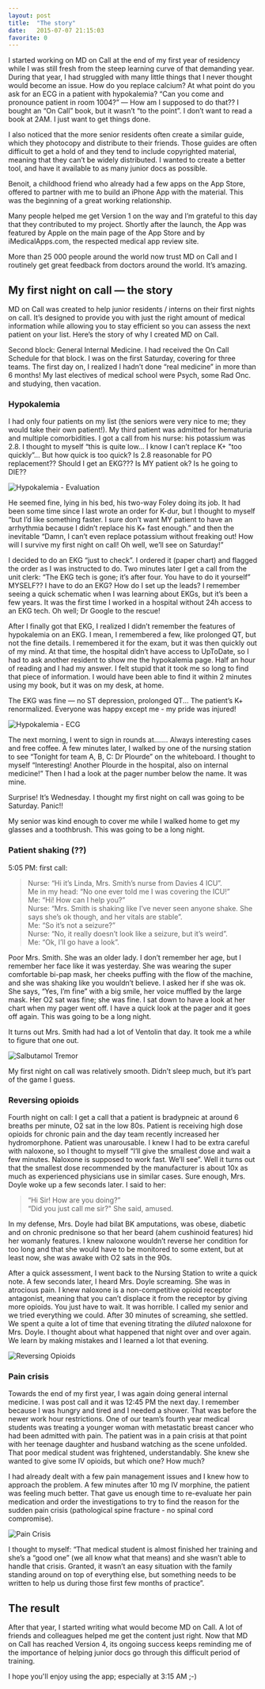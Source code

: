 ```yaml
---
layout: post
title:  "The story"
date:   2015-07-07 21:15:03
favorite: 0
---
```


I started working on MD on Call at the end of my first year of residency while I was still fresh from the steep learning curve of that demanding year. During that year, I had struggled with many little things that I never thought would become an issue.<!--more--> How do you replace calcium? At what point do you ask for an ECG in a patient with hypokalemia? “Can you come and pronounce patient in room 1004?” — How am I supposed to do that??  I bought an “On Call” book, but it wasn’t “to the point”.  I don’t want to read a book at 2AM. I just want to get things done.

I also noticed that the more senior residents often create a similar guide, which they photocopy and distribute to their friends. Those guides are often difficult to get a hold of and they tend to include copyrighted material, meaning that they can’t be widely distributed. I wanted to create a better tool, and have it available to as many junior docs as possible.

Benoit, a childhood friend who already had a few apps on the App Store, offered to partner with me to build an iPhone App with the material. This was the beginning of a great working relationship.

Many people helped me get Version 1 on the way and I’m grateful to this day that they contributed to my project. Shortly after the launch, the App was featured by Apple on the main page of the App Store and by iMedicalApps.com, the respected medical app review site.

More than 25 000 people around the world now trust MD on Call and I routinely get great feedback from doctors around the world.  It’s amazing.

## My first night on call — the story

MD on Call was created to help junior residents / interns on their first nights on call. It’s designed to provide you with just the right amount of medical information while allowing you to stay efficient so you can assess the next patient on your list. Here’s the story of why I created MD on Call.

Second block: General Internal Medicine.  I had received the On Call Schedule for that block. I was on the first Saturday, covering for three teams. The first day on, I realized I hadn’t done “real medicine” in more than 6 months!  My last electives of medical school were Psych, some Rad Onc. and studying, then vacation.

### Hypokalemia

I had only four patients on my list (the seniors were very nice to me; they would take their own patient!). My third patient was admitted for hematuria and multiple comorbidities. I got a call from his nurse: his potassium was 2.8. I thought to myself “this is quite low… I know I can’t replace K+ "too quickly”… But how quick is too quick? Is 2.8 reasonable for PO replacement?? Should I get an EKG??? Is MY patient ok? Is he going to DIE??

![Hypokalemia - Evaluation](/images/blog/hypokalemia-evaluation.jpg)

He seemed fine, lying in his bed, his two-way Foley doing its job. It had been some time since I last wrote an order for K-dur, but I thought to myself “but I’d like something faster. I sure don’t want MY patient to have an arrhythmia because I didn’t replace his K+ fast enough.” and then the inevitable “Damn, I can’t even replace potassium without freaking out! How will I  survive my first night on call! Oh well, we’ll see on Saturday!”

I decided to do an EKG “just to check”. I ordered it (paper chart) and flagged the order as I was instructed to do. Two minutes later I get a call from the unit clerk: “The EKG tech is gone; it’s after four. You have to do it yourself”  MYSELF?? I have to do an EKG?  How do I set up the leads? I remember seeing a quick schematic when I was learning about EKGs, but it’s been a few years. It was the first time I worked in a hospital without 24h access to an EKG tech. Oh well; Dr Google to the rescue!

After I finally got that EKG, I realized I didn’t remember the features of hypokalemia on an EKG. I mean, I remembered a few, like prolonged QT, but not the fine details. I remembered it for the exam, but it was then quickly out of my mind. At that time, the hospital didn’t have access to UpToDate, so I had to ask another resident to show me the hypokalemia page. Half an hour of reading and I had my answer. I felt stupid that it took me so long to find that piece of information. I would have been able to find it within 2 minutes using my book, but it was on my desk, at home.

The EKG was fine — no ST depression, prolonged QT... The patient’s K+ renormalized. Everyone was happy except me -  my pride was injured!

![Hypokalemia - ECG](/images/blog/hypokalemia-ecg.jpg)

The next morning, I went to sign in rounds at....…  Always interesting cases and free coffee. A few minutes later, I walked by one of the nursing station to see “Tonight for team A, B, C: Dr Plourde” on the whiteboard.  I thought to myself “Interesting! Another Plourde in the hospital, also on internal medicine!” Then I had a look at the pager number below the name. It was mine.

Surprise! It’s Wednesday. I thought my first night on call was going to be Saturday. Panic!!

My senior was kind enough to cover me while I walked home to get my glasses and a toothbrush. This was going to be a long night.

### Patient shaking (??)

5:05 PM: first call:
> Nurse: “Hi it’s Linda, Mrs. Smith’s nurse from Davies 4 ICU”.   
> Me in my head: “No one ever told me I was covering the ICU!”   
> Me: “Hi! How can I help you?”   
> Nurse: “Mrs. Smith is shaking like I’ve never seen anyone shake. She says she’s ok though, and her vitals are stable”.   
> Me: “So it’s not a seizure?”   
> Nurse: “No, it really doesn’t look like a seizure, but it’s weird”.   
> Me: “Ok, I’ll go have a look”.

Poor Mrs. Smith. She was an older lady. I don’t remember her age, but I remember her face like it was yesterday. She was wearing the super comfortable bi-pap mask, her cheeks puffing with the flow of the machine, and she was shaking like you wouldn’t believe. I asked her if she was ok. She says, “Yes, I’m fine” with a big smile, her voice muffled by the large mask. Her O2 sat was fine; she was fine. I sat down to have a look at her chart when my pager went off. I have a quick look at the pager and it goes off again. This was going to be a long night.

It turns out Mrs. Smith had had a lot of Ventolin that day. It took me a while to figure that one out.

![Salbutamol Tremor](/images/blog/salbutamol-tremor.jpg)

My first night on call was relatively smooth. Didn’t sleep much, but it’s part of the game I guess.

### Reversing opioids

Fourth night on call:  I get a call that a patient is bradypneic at around 6 breaths per minute, O2 sat in the low 80s. Patient is receiving high dose opioids for chronic pain and the day team recently increased her hydromorphone. Patient was unarousable. I knew I had to be extra careful with naloxone, so I thought to myself “I’ll give the smallest dose and wait a few minutes. Naloxone is supposed to work fast. We’ll see”. Well it turns out that the smallest dose recommended by the manufacturer is about 10x as much as experienced physicians use in similar cases. Sure enough,  Mrs. Doyle woke up a few seconds later. I said to her:

> “Hi Sir! How are you doing?”  
> “Did you just call me sir?" She said, amused.

In my defense, Mrs. Doyle had bilat BK amputations, was obese, diabetic and on chronic prednisone so that her beard (ahem cushinoid features) hid her womanly features. I knew naloxone wouldn’t reverse her condition for too long and that she would have to be monitored to some extent, but at least now, she was awake with O2 sats in the 90s.

After a quick assessment, I went back to the Nursing Station to write a quick note. A few seconds later, I heard Mrs. Doyle screaming. She was in atrocious pain. I knew naloxone is a non-competitive opioid receptor antagonist, meaning that you can’t displace it from the receptor by giving more opioids. You just have to wait. It was horrible. I called my senior and we tried everything we could. After 30 minutes of screaming, she settled. We spent a quite a lot of time that evening titrating the *diluted* naloxone for Mrs. Doyle. I thought about what happened that night over and over again. We learn by making mistakes and I learned a lot that evening.

![Reversing Opioids](/images/blog/reversing-opioids.jpg)

### Pain crisis

Towards the end of my first year, I was again doing general internal medicine. I was post call and it was 12:45 PM the next day. I remember because I was hungry and tired and I needed a shower. That was before the newer work hour restrictions. One of our team’s fourth year medical students was treating a younger woman with metastatic breast cancer who had been admitted with pain. The patient was in a pain crisis at that point with her teenage daughter and husband watching as the scene unfolded. That poor medical student was frightened, understandably. She knew she wanted to give some IV opioids, but which one? How much?

I had already dealt with a few pain management issues and I knew how to approach the problem. A few minutes after 10 mg IV morphine, the patient was feeling much better. That gave us enough time to re-evaluate her pain medication and order the investigations to try to find the reason for the sudden pain crisis (pathological spine fracture - no spinal cord compromise).

![Pain Crisis](/images/blog/pain-crisis.jpg)

I thought to myself: “That medical student is almost finished her training and she’s a “good one” (we all know what that means) and she wasn’t able to handle that crisis. Granted, it wasn’t an easy situation with the family standing around on top of everything else, but something needs to be written to help us during those first few months of practice”.

## The result

After that year, I started writing what would become MD on Call. A lot of friends and colleagues helped me get the content just right. Now that MD on Call has reached Version 4, its ongoing success keeps reminding me of the importance of helping junior docs go through this difficult period of training.

I hope you'll enjoy using the app; especially at 3:15 AM ;-)